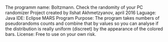 The programm name: Boltzmann. Check the randomity of your PC randomizer
Project created by Ilshat Akhmetzyanov, april 2016
Laguage: Java
IDE: Eclipse MARS
Program Purpose: The program takes numbers of pseudorandoms counts and combine that by values so you can analyse if the distribution is really uniform (discreet) by the appearance of the colored bars.
License: Free to use on your own risk.
